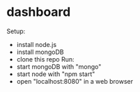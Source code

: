 # dashboard
Setup:
- install node.js
- install mongoDB
- clone this repo
Run:
- start mongoDB with "mongo"
- start node with "npm start"
- open "localhost:8080" in a web browser
